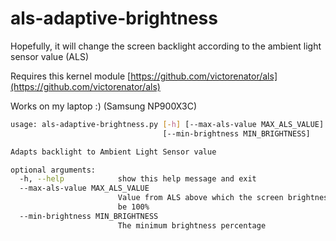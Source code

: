als-adaptive-brightness
===================

Hopefully, it will change the screen backlight according to the ambient light sensor value (ALS)


Requires this kernel module [https://github.com/victorenator/als](https://github.com/victorenator/als)


Works on my laptop :) (Samsung NP900X3C)


```bash
usage: als-adaptive-brightness.py [-h] [--max-als-value MAX_ALS_VALUE]
                                  [--min-brightness MIN_BRIGHTNESS]

Adapts backlight to Ambient Light Sensor value

optional arguments:
  -h, --help            show this help message and exit
  --max-als-value MAX_ALS_VALUE
                        Value from ALS above which the screen brightness will
                        be 100%
  --min-brightness MIN_BRIGHTNESS
                        The minimum brightness percentage
```